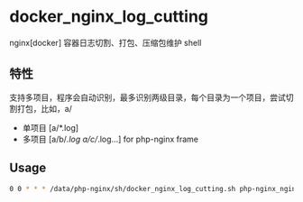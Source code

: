 # docker_nginx_log_cutting
nginx[docker] 容器日志切割、打包、压缩包维护 shell

## 特性
支持多项目，程序会自动识别，最多识别两级目录，每个目录为一个项目，尝试切割打包，比如，a/
- 单项目 [a/*.log]
- 多项目 [a/b/*.log  a/c/*.log...] for php-nginx frame

## Usage
```bash
0 0 * * * /data/php-nginx/sh/docker_nginx_log_cutting.sh php-nginx_nginx_1 /data/php-nginx/nginx/logs/ &> /dev/null
```

